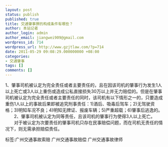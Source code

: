 ```yaml
---
layout: post
status: publish
published: true
title: 交通肇事罪的构成条件有哪些？
author: 本站记者
author_login: admin
author_email: jiangwei909@gmail.com
wordpress_id: 714
wordpress_url: http://www.gzjtlaw.com/?p=714
date: 2011-05-29 09:08:29.000000000 +08:00
categories:
- 交通肇事
tags: []
comments: []
---
```

1、肇事司机被认定为完全责任或者主要责任的，且在因该司机的肇事行为发生1人以上死亡或3人以上重伤或造成公私直接损失30万以上并无力赔偿的。但是在肇事司机被认定为完全责任或者主要责任的同时，该司机有以下情形之一的，只要造成重伤1人以上的事故后果即被追究刑事责任：1)酒后、吸毒后驾车；2)无驾驶资格；3)明知车况不良；4)明知无牌证、报废车辆；5)严重超载；6)肇事后逃逸的。 　　2、肇事司机被认定为同等责任，且该司机的肇事行为使得3人以上死亡。 　　对于被认定为次要责任的肇事司机只存在民事赔偿问题，而在司机无责任的情况下，则无需承担赔偿责任。 标签:广州交通事故索赔 广州交通事故赔偿 广州交通事故律师
